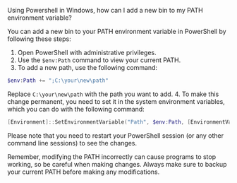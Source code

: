 Using Powershell in Windows, how can I add a new bin to my PATH environment variable?

You can add a new bin to your PATH environment variable in PowerShell by following these steps:

1. Open PowerShell with administrative privileges.
2. Use the `$env:Path` command to view your current PATH.
3. To add a new path, use the following command:

```powershell
$env:Path += ";C:\your\new\path"
```

Replace `C:\your\new\path` with the path you want to add. 4. To make this change permanent, you need to set it in the system environment variables, which you can do with the following command:

```powershell
[Environment]::SetEnvironmentVariable("Path", $env:Path, [EnvironmentVariableTarget]::Machine)
```

Please note that you need to restart your PowerShell session (or any other command line sessions) to see the changes.

Remember, modifying the PATH incorrectly can cause programs to stop working, so be careful when making changes. Always make sure to backup your current PATH before making any modifications.
